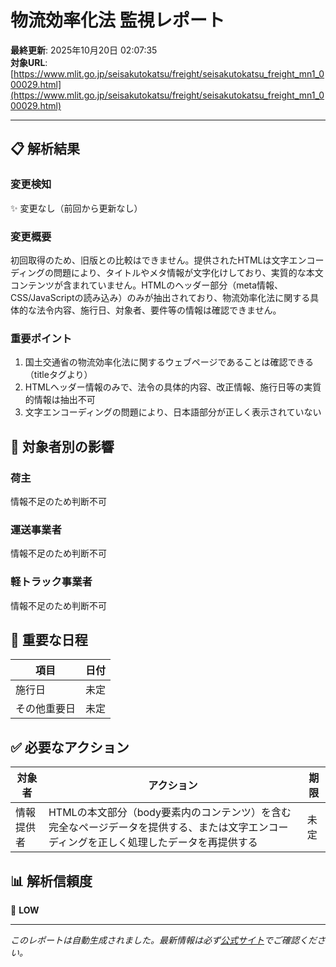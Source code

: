 # 物流効率化法 監視レポート

**最終更新**: 2025年10月20日 02:07:35  
**対象URL**: [https://www.mlit.go.jp/seisakutokatsu/freight/seisakutokatsu_freight_mn1_000029.html](https://www.mlit.go.jp/seisakutokatsu/freight/seisakutokatsu_freight_mn1_000029.html)

---

## 📋 解析結果

### 変更検知

✨ 変更なし（前回から更新なし）

### 変更概要

初回取得のため、旧版との比較はできません。提供されたHTMLは文字エンコーディングの問題により、タイトルやメタ情報が文字化けしており、実質的な本文コンテンツが含まれていません。HTMLのヘッダー部分（meta情報、CSS/JavaScriptの読み込み）のみが抽出されており、物流効率化法に関する具体的な法令内容、施行日、対象者、要件等の情報は確認できません。

### 重要ポイント

1. 国土交通省の物流効率化法に関するウェブページであることは確認できる（titleタグより）
2. HTMLヘッダー情報のみで、法令の具体的内容、改正情報、施行日等の実質的情報は抽出不可
3. 文字エンコーディングの問題により、日本語部分が正しく表示されていない

## 👥 対象者別の影響

### 荷主

情報不足のため判断不可

### 運送事業者

情報不足のため判断不可

### 軽トラック事業者

情報不足のため判断不可

## 📅 重要な日程

| 項目 | 日付 |
|------|------|
| 施行日 | 未定 |
| その他重要日 | 未定 |

## ✅ 必要なアクション

| 対象者 | アクション | 期限 |
|--------|-----------|------|
| 情報提供者 | HTMLの本文部分（body要素内のコンテンツ）を含む完全なページデータを提供する、または文字エンコーディングを正しく処理したデータを再提供する | 未定 |

## 📊 解析信頼度

🔴 **LOW**

---

*このレポートは自動生成されました。最新情報は必ず[公式サイト](https://www.mlit.go.jp/seisakutokatsu/freight/seisakutokatsu_freight_mn1_000029.html)でご確認ください。*
